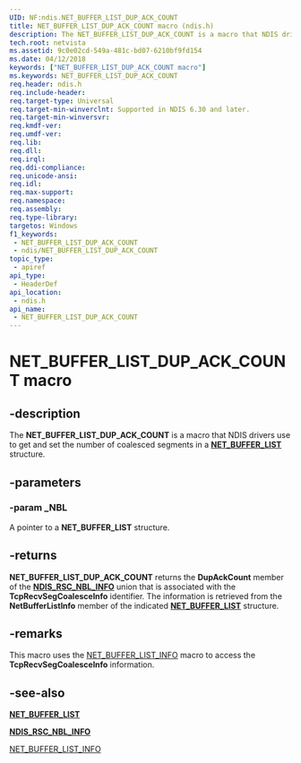 ```yaml
---
UID: NF:ndis.NET_BUFFER_LIST_DUP_ACK_COUNT
title: NET_BUFFER_LIST_DUP_ACK_COUNT macro (ndis.h)
description: The NET_BUFFER_LIST_DUP_ACK_COUNT is a macro that NDIS drivers use to get and set the number of coalesced segments in a NET_BUFFER_LIST structure.
tech.root: netvista
ms.assetid: 9c0e02cd-549a-481c-bd07-6210bf9fd154
ms.date: 04/12/2018
keywords: ["NET_BUFFER_LIST_DUP_ACK_COUNT macro"]
ms.keywords: NET_BUFFER_LIST_DUP_ACK_COUNT
req.header: ndis.h
req.include-header: 
req.target-type: Universal
req.target-min-winverclnt: Supported in NDIS 6.30 and later.
req.target-min-winversvr: 
req.kmdf-ver: 
req.umdf-ver: 
req.lib: 
req.dll: 
req.irql: 
req.ddi-compliance: 
req.unicode-ansi: 
req.idl: 
req.max-support: 
req.namespace: 
req.assembly: 
req.type-library: 
targetos: Windows
f1_keywords:
 - NET_BUFFER_LIST_DUP_ACK_COUNT
 - ndis/NET_BUFFER_LIST_DUP_ACK_COUNT
topic_type:
 - apiref
api_type:
 - HeaderDef
api_location:
 - ndis.h
api_name:
 - NET_BUFFER_LIST_DUP_ACK_COUNT
---
```


# NET_BUFFER_LIST_DUP_ACK_COUNT macro


## -description

The **NET_BUFFER_LIST_DUP_ACK_COUNT** is a macro that NDIS drivers use to get and set the number of coalesced segments in a [**NET_BUFFER_LIST**](../nbl/ns-nbl-net_buffer_list.md) structure.

## -parameters

### -param _NBL

A pointer to a **NET_BUFFER_LIST** structure.

## -returns

**NET_BUFFER_LIST_DUP_ACK_COUNT** returns the **DupAckCount** member of the [**NDIS_RSC_NBL_INFO**](ns-ndis-_ndis_rsc_nbl_info.md) union that is associated with the **TcpRecvSegCoalesceInfo** identifier. The information is retrieved from the **NetBufferListInfo** member of the indicated [**NET_BUFFER_LIST**](../nbl/ns-nbl-net_buffer_list.md) structure.

## -remarks

This macro uses the [NET_BUFFER_LIST_INFO](nf-ndis-net_buffer_list_info.md) macro to access the **TcpRecvSegCoalesceInfo** information.

## -see-also

[**NET_BUFFER_LIST**](../nbl/ns-nbl-net_buffer_list.md)

[**NDIS_RSC_NBL_INFO**](ns-ndis-_ndis_rsc_nbl_info.md)

[NET_BUFFER_LIST_INFO](nf-ndis-net_buffer_list_info.md)

